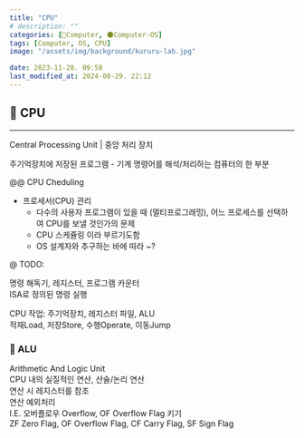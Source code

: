 ```yaml
---
title: "CPU"
# description: ""
categories: [💫Computer, 🌑Computer-OS]
tags: [Computer, OS, CPU]
image: "/assets/img/background/kururu-lab.jpg"

date: 2023-11-28. 09:58
last_modified_at: 2024-08-29. 22:12
---
```


## 💫 CPU

---

Central Processing Unit | 중앙 처리 장치  

주기억장치에 저장된 프로그램 - 기계 명령어를 해석/처리하는 컴퓨터의 한 부분  

@@ CPU Cheduling  

- 프로세서(CPU) 관리
  - 다수의 사용자 프로그램이 있을 때 (멀티프로그래밍), 어느 프로세스를 선택하여 CPU를 보낼 것인가의 문제
  - CPU 스케쥴링 이라 부르기도함
  - OS 설계자와 추구하는 바에 따라 ~?

@ TODO:  

명령 해독기, 레지스터, 프로그램 카운터  
ISA로 정의된 명령 실행  

CPU 작업: 주기억장치, 레지스터 파일, ALU  
적재Load, 저장Store, 수행Operate, 이동Jump  

### 🫧 ALU

Arithmetic And Logic Unit  
CPU 내의 실질적인 연산, 산술/논리 연산  
연산 시 레지스터를 참조  
연산 예외처리  
I.E. 오버플로우 Overflow, OF Overflow Flag 키기  
ZF Zero Flag, OF Overflow Flag, CF Carry Flag, SF Sign Flag  
